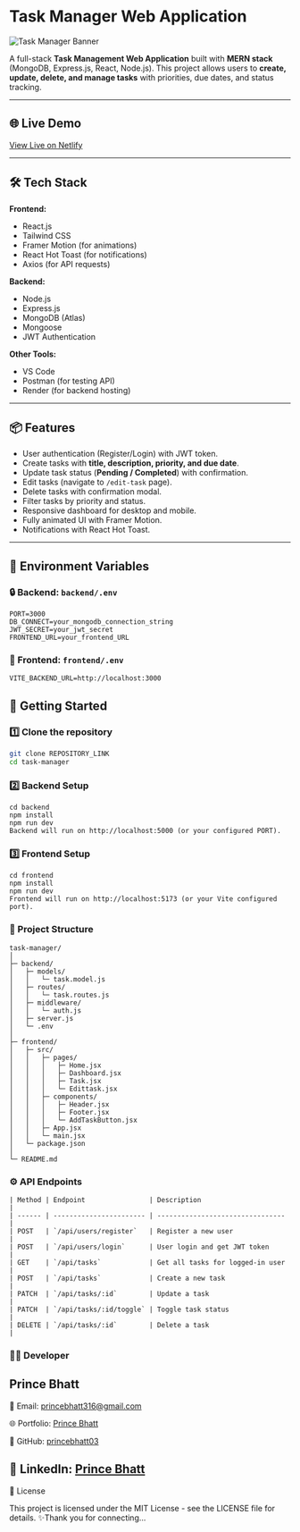# Task Manager Web Application

![Task Manager Banner](https://via.placeholder.com/1200x400?text=Task+Manager)  

A full-stack **Task Management Web Application** built with **MERN stack** (MongoDB, Express.js, React, Node.js). This project allows users to **create, update, delete, and manage tasks** with priorities, due dates, and status tracking.  

---

## 🌐 Live Demo

[View Live on Netlify](YOUR_FRONTEND_NETLIFY_LINK_HERE)

---

## 🛠 Tech Stack

**Frontend:**  
- React.js  
- Tailwind CSS  
- Framer Motion (for animations)  
- React Hot Toast (for notifications)  
- Axios (for API requests)  

**Backend:**  
- Node.js  
- Express.js  
- MongoDB (Atlas)  
- Mongoose  
- JWT Authentication  

**Other Tools:**  
- VS Code  
- Postman (for testing API)  
- Render (for backend hosting)  

---

## 📦 Features

- User authentication (Register/Login) with JWT token.  
- Create tasks with **title, description, priority, and due date**.  
- Update task status (**Pending / Completed**) with confirmation.  
- Edit tasks (navigate to `/edit-task` page).  
- Delete tasks with confirmation modal.  
- Filter tasks by priority and status.  
- Responsive dashboard for desktop and mobile.  
- Fully animated UI with Framer Motion.  
- Notifications with React Hot Toast.  

---

## 🔑 Environment Variables

### 🔒 Backend: `backend/.env`
```env
PORT=3000
DB_CONNECT=your_mongodb_connection_string
JWT_SECRET=your_jwt_secret
FRONTEND_URL=your_frontend_URL
```
### 🎯 Frontend: `frontend/.env`
```env
VITE_BACKEND_URL=http://localhost:3000
```
## 🚀 Getting Started

### 1️⃣ Clone the repository
```bash
git clone REPOSITORY_LINK
cd task-manager
```
### 2️⃣ Backend Setup
```
cd backend
npm install
npm run dev
Backend will run on http://localhost:5000 (or your configured PORT).
```
### 3️⃣ Frontend Setup
```
cd frontend
npm install
npm run dev
Frontend will run on http://localhost:5173 (or your Vite configured port).
```
### 📂 Project Structure
```
task-manager/
│
├─ backend/
│   ├─ models/
│   │   └─ task.model.js
│   ├─ routes/
│   │   └─ task.routes.js
│   ├─ middleware/
│   │   └─ auth.js
│   ├─ server.js
│   └─ .env
│
├─ frontend/
│   ├─ src/
│   │   ├─ pages/
│   │   │   ├─ Home.jsx
│   │   │   ├─ Dashboard.jsx
│   │   │   ├─ Task.jsx
│   │   │   └─ Edittask.jsx
│   │   ├─ components/
│   │   │   ├─ Header.jsx
│   │   │   ├─ Footer.jsx
│   │   │   └─ AddTaskButton.jsx
│   │   ├─ App.jsx
│   │   └─ main.jsx
│   └─ package.json
│
└─ README.md
```
### ⚙️ API Endpoints
```
| Method | Endpoint                | Description                      |
| ------ | ----------------------- | -------------------------------- |
| POST   | `/api/users/register`   | Register a new user              |
| POST   | `/api/users/login`      | User login and get JWT token     |
| GET    | `/api/tasks`            | Get all tasks for logged-in user |
| POST   | `/api/tasks`            | Create a new task                |
| PATCH  | `/api/tasks/:id`        | Update a task                    |
| PATCH  | `/api/tasks/:id/toggle` | Toggle task status               |
| DELETE | `/api/tasks/:id`        | Delete a task                    |
```

### 🧑‍💻 Developer

Prince Bhatt
---
📧 Email: princebhatt316@gmail.com

🌐 Portfolio: [Prince Bhatt](https://princebhatt03.github.io/Portfolio)

💼 GitHub: [princebhatt03](https://github.com/princebhatt03)

💬 LinkedIn: [Prince Bhatt](https://www.linkedin.com/in/prince-bhatt-0958a725a/)
--- 
📄 License

This project is licensed under the MIT License - see the LICENSE
 file for details.
✨Thank you for connecting...

